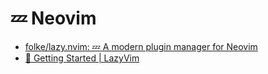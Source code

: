 # 💤 Neovim

- [folke/lazy.nvim: 💤 A modern plugin manager for Neovim](https://github.com/folke/lazy.nvim)
- [🚀 Getting Started | LazyVim](https://www.lazyvim.org/)
